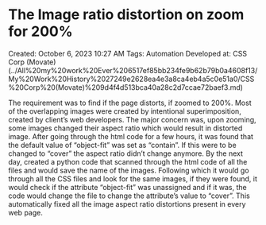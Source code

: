 # The Image ratio distortion on zoom for 200%

Created: October 6, 2023 10:27 AM
Tags: Automation
Developed at: CSS Corp (Movate) (../All%20my%20work%20Ever%206517ef85bb234fe9b62b79b0a4608f13/My%20Work%20History%2027249e2628ea4e3a8ca4eb4a5c0e51a0/CSS%20Corp%20(Movate)%209d4f4d513bca40a28c2d7ccae72baef3.md)

The requirement was to find if the page distorts, if zoomed to 200%.
Most of the overlapping images were created by intentional superimposition, created by client’s web developers. The major concern was, upon zooming, some images changed their aspect ratio which would result in distorted image.
After going through the html code for a few hours, it was found that the default value of “object-fit” was set as “contain”. If this were to be changed to “cover” the aspect ratio didn’t change anymore.
By the next day, created a python code that scanned through the html code of all the files and would save the name of the images. Following which it would go through all the CSS files and look for the same images, if they were found, it would check if the attribute “object-fit” was unassigned and if it was, the code would change the file to change the attribute’s value to “cover”.
This automatically fixed all the image aspect ratio distortions present in every web page.